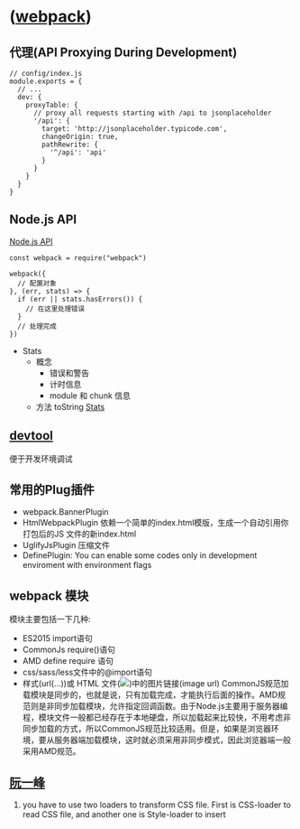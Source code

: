# ([webpack](http://vuejs-templates.github.io/webpack/))

## 代理(API Proxying During Development)
```
// config/index.js
module.exports = {
  // ...
  dev: {
    proxyTable: {
      // proxy all requests starting with /api to jsonplaceholder
      '/api': {
        target: 'http://jsonplaceholder.typicode.com',
        changeOrigin: true,
        pathRewrite: {
          '^/api': 'api'
        }
      }
    }
  }
}
```

## Node.js API
[Node.js API](https://www.webpackjs.com/api/node/#%E5%AE%89%E8%A3%85-installation-)
```
const webpack = require("webpack")

webpack({
  // 配置对象
}, (err, stats) => {
  if (err || stats.hasErrors()) {
    // 在这里处理错误
  }
  // 处理完成
})
```
- Stats
  - 概念
    - 错误和警告
    - 计时信息
    - module 和 chunk 信息
  - 方法 toString [Stats](https://www.webpackjs.com/configuration/stats/)


## [devtool](https://webpack.docschina.org/configuration/devtool/)
便于开发环境调试

## 常用的Plug插件
- webpack.BannerPlugin
- HtmlWebpackPlugin 依赖一个简单的index.html模版，生成一个自动引用你打包后的JS 文件的新index.html
- UglifyJsPlugin 压缩文件
- DefinePlugin: You can enable some codes only in development enviroment with environment flags


## webpack 模块
模块主要包括一下几种:  
-  ES2015 import语句
- CommonJs require()语句
- AMD define require 语句
- css/sass/less文件中的@import语句
- 样式(url(...))或 HTML 文件(<img src=...>)中的图片链接(image url)
CommonJS规范加载模块是同步的，也就是说，只有加载完成，才能执行后面的操作。AMD规范则是非同步加载模块，允许指定回调函数。由于Node.js主要用于服务器编程，模块文件一般都已经存在于本地硬盘，所以加载起来比较快，不用考虑非同步加载的方式，所以CommonJS规范比较适用。但是，如果是浏览器环境，要从服务器端加载模块，这时就必须采用非同步模式，因此浏览器端一般采用AMD规范。


## [阮一峰](https://github.com/ruanyf/webpack-demos#demo03-babel-loader-source)
1.  you have to use two loaders to transform CSS file. First is CSS-loader to read CSS file, and another one is Style-loader to insert <style> tag into HTML page.  
使用CSS-loader预处理CSS文件时，需要用到两个loader
```
module.exports = {
  entry: './main.js',
  output: {
    filename: 'bundle.js'
  },
  module: {
    rules:[
      {
        test: /\.css$/,
        use: [ 'style-loader', 'css-loader' ]
      },
    ]
  }
};
```


2. 对于url-loader, 当图片的大小小于设置的大小时，会转换为DataUrl,否则会被转换为normal URL。DataUrl 是个什么？在DataUrl协议中，图片被转换成base64编码的字符串形式，并存储在URL中。DataUrl 的优点？相较于传统的外部资源引用方式，访问外部资源很麻烦或受限时，图片是在服务器端用程序动态生成，每个访问用户显示都不同; 当图片的体积太小，占用一个HTTP不是很值; DataUrl 的缺点？体积大、图片会被浏览器缓存

3. 在css-loader中设置如下
```
module.exports = {
  entry: './main.jsx',
  output: {
    filename: 'bundle.js'
  },
  module: {
    rules:[
      {
        test: /\.js[x]?$/,
        exclude: /node_modules/,
        use: {
          loader: 'babel-loader',
          options: {
            presets: ['es2015', 'react']
          }
        }
      },
      {
        test: /\.css$/,
        use: [
          {
            loader: 'style-loader'
          },
          {
             loader: 'css-loader',
             options: {
               modules: true
             }
          }
        ]
      }
    ]
  }
};
```

## 开发工具
开发工具总共有三种，分别有webpack-watch-mode, webpack-dev-server, webpack-dev-middle
1. webpack watch mode

2. webpack-dev-server, 简单的web server，具有live reloading（实时重新加载）功能
```
devServer: {
  contentBase: './dist'
}
```
将dist目录下的文件挂在到loacalhost: 8080下，webpack-dev-server 在编译之后不会写入到任何输出文件，而是将bundle文件保留在内存中，然后将它们 serve 到 server 中，就好像它们是挂在 server, 跟路径上的真是文件，如果你的页面希望在其他不同的路径中找到bundle文件，则可以通过在dev server配置中 publicPath 选项进行修改。
webpack-dev-server的刷新模式分别为iframe mode 和 inline mode模式，分别的特点为
- iframe mode，在页面中嵌入了一个iframe，将我们自己的应用注入到这个iframe中，在页面头部有一个提示框，用于显式构建过程的状态信息，加载了live.bundle.js 文件，其不但创建了iframe标签，同时包含socket.io的client代码，以和webpack-dev-server进行websocket通讯，从而完成自动编译打包、页面自动刷新的功能。

3. webpack-dev-middlemare
[参考](https://segmentfault.com/a/1190000014141798)


